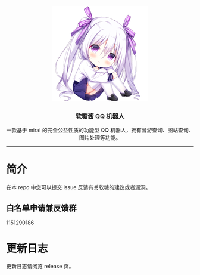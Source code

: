 <div align="center">
  <img width="256" src="favicon-large.png" alt="logo">

### 软糖酱 QQ 机器人

一款基于 mirai 的完全公益性质的功能型 QQ 机器人，拥有音游查询、图站查询、图片处理等功能。

----
</div>

# 简介
在本 repo 中您可以提交 issue 反馈有关软糖的建议或者漏洞。

## 白名单申请兼反馈群
1151290186

# 更新日志
更新日志请阅览 release 页。
